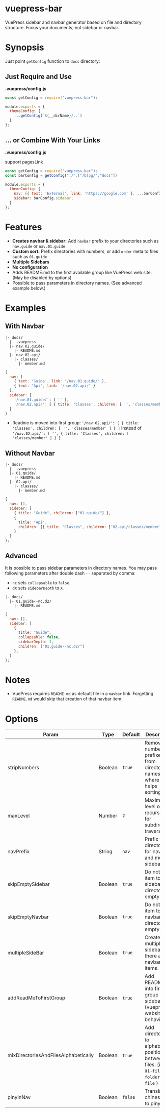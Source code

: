 # vuepress-bar

VuePress sidebar and navbar generator based on file and directory structure. Focus your documents, not sidebar or navbar.

# Synopsis

Just point `getConfig` function to `docs` directory:

## Just Require and Use

**.vuepress/config.js**

```js
const getConfig = require("vuepress-bar");

module.exports = {
  themeConfig: {
    ...getConfig(`${__dirName}/..`)
  }
};
```

## ... or Combine With Your Links

**.vuepress/config.js**

support pagesLink

```js
const getConfig = require("vuepress-bar");
const barConfig = getConfig("./",["/blog/","docs"])

module.exports = {
  themeConfig: {
    nav: [{ text: 'External', link: 'https://google.com' }, ...barConfig.nav]
    sidebar: barConfig.sidebar,
  }
};
```

# Features

- **Creates navbar & sidebar:** Add `navbar` prefix to your directories such as `nav.guide` or `nav.01.guide`
- **Custom sort:** Prefix directories with numbers, or add `order` meta to files such as `01.guide`
- **Multiple Sidebars**
- **No configuration**
- Adds README.md to the first available group like VuePress web site. (May be disabled by options)
- Possible to pass parameters in directory names. (See advanced example below.)

# Examples

## With Navbar

```
|- docs/
  |- .vuepress
  |- nav.01.guide/
    |- README.md
  |- nav.02.api/
    |- classes/
      |- member.md
```

```js
{
  nav: [
    { text: 'Guide', link: '/nav.01.guide/' },
    { text: 'Api', link: '/nav.02.api/' }
  ],
  sidebar: {
    '/nav.01.guide/': [ '' ],
    '/nav.02.api/': [ { title: 'Classes', children: [ '', 'classes/member' ] } ]
  }
}
```

- Readme is moved into first group: `'/nav.02.api/': [ { title: 'Classes', children: [ '', 'classes/member' ] } ]` instead of `'/nav.02.api/': [ '', { title: 'Classes', children: [ 'classes/member' ] } ]`

## Without Navbar

```
|- docs/
  |- .vuepress
  |- 01.guide/
    |- README.md
  |- 02.api/
    |- classes/
      |- member.md
```

```js
{
  nav: [],
  sidebar: [
    { title: "Guide", children: ["01.guide/"] },
    {
      title: "Api",
      children: [{ title: "Classes", children: ["02.api/classes/member"] }]
    }
  ]
};
```

## Advanced

It is possible to pass sidebar parameters in directory names. You may pass following parameters after double dash `--` separated by comma:

- `nc` sets `collapsable` to `false`.
- `dX` sets `sidebarDepth` to `X`.

```
|- docs/
  |- 01.guide--nc,d2/
    |- README.md
```

```js
{
  nav: [],
  sidebar: [
    {
      title: "Guide",
      collapsable: false,
      sidebarDepth: 1,
      children: ["01.guide--nc,d2/"]
    },
  ]
};
```

# Notes

- VuePress requires `README.md` as default file in a `navbar` link. Forgetting `README.md` would skip that creation of that navbar item.

# Options

| Param                                | Type    | Default | Description                                                                                      |
| ------------------------------------ | ------- | ------- | ------------------------------------------------------------------------------------------------ |
| stripNumbers                         | Boolean | `true`  | Remove number prefixes from directory names where it helps sorting.                              |
| maxLevel                             | Number  | `2`     | Maximum level of recursion for subdirectory traversing.                                          |
| navPrefix                            | String  | `nav`   | Prefix for directories for navbar and mulitple sidebars.                                         |
| skipEmptySidebar                     | Boolean | `true`  | Do not add item to sidebar if directory is empty.                                                |
| skipEmptyNavbar                      | Boolean | `true`  | Do not add item to navbar if directory is empty.                                                 |
| multipleSideBar                      | Boolean | `true`  | Create multiple sidebars if there are navbar items.                                              |
| addReadMeToFirstGroup                | Boolean | `true`  | Add README.md into first group of sidebar. (vuepress website's behaviour)                        |
| mixDirectoriesAndFilesAlphabetically | Boolean | `true`  | Add directories to alphabetic positions between files. (i.e. `01-file`, `02-folder`, `03-file` ) |
| pinyinNav                            | Boolean | `false` | Translate chinese nav to pinyin.                                                                 |
